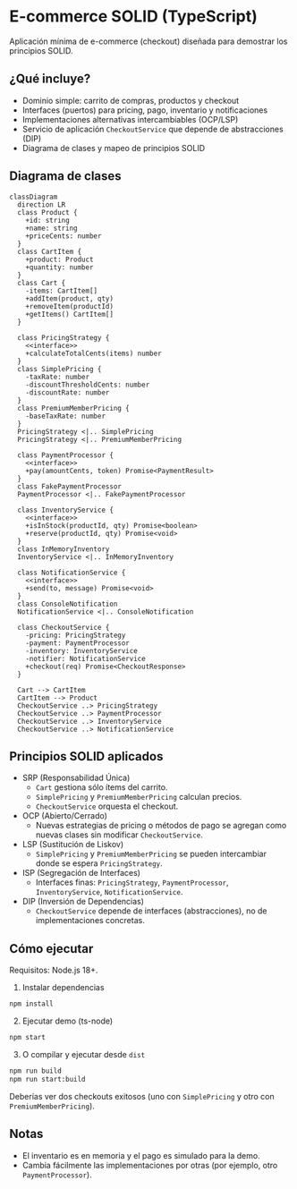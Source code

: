 # E-commerce SOLID (TypeScript)

Aplicación mínima de e-commerce (checkout) diseñada para demostrar los principios SOLID.

## ¿Qué incluye?
- Dominio simple: carrito de compras, productos y checkout
- Interfaces (puertos) para pricing, pago, inventario y notificaciones
- Implementaciones alternativas intercambiables (OCP/LSP)
- Servicio de aplicación `CheckoutService` que depende de abstracciones (DIP)
- Diagrama de clases y mapeo de principios SOLID

## Diagrama de clases
```mermaid
classDiagram
  direction LR
  class Product {
    +id: string
    +name: string
    +priceCents: number
  }
  class CartItem {
    +product: Product
    +quantity: number
  }
  class Cart {
    -items: CartItem[]
    +addItem(product, qty)
    +removeItem(productId)
    +getItems() CartItem[]
  }

  class PricingStrategy {
    <<interface>>
    +calculateTotalCents(items) number
  }
  class SimplePricing {
    -taxRate: number
    -discountThresholdCents: number
    -discountRate: number
  }
  class PremiumMemberPricing {
    -baseTaxRate: number
  }
  PricingStrategy <|.. SimplePricing
  PricingStrategy <|.. PremiumMemberPricing

  class PaymentProcessor {
    <<interface>>
    +pay(amountCents, token) Promise<PaymentResult>
  }
  class FakePaymentProcessor
  PaymentProcessor <|.. FakePaymentProcessor

  class InventoryService {
    <<interface>>
    +isInStock(productId, qty) Promise<boolean>
    +reserve(productId, qty) Promise<void>
  }
  class InMemoryInventory
  InventoryService <|.. InMemoryInventory

  class NotificationService {
    <<interface>>
    +send(to, message) Promise<void>
  }
  class ConsoleNotification
  NotificationService <|.. ConsoleNotification

  class CheckoutService {
    -pricing: PricingStrategy
    -payment: PaymentProcessor
    -inventory: InventoryService
    -notifier: NotificationService
    +checkout(req) Promise<CheckoutResponse>
  }

  Cart --> CartItem
  CartItem --> Product
  CheckoutService ..> PricingStrategy
  CheckoutService ..> PaymentProcessor
  CheckoutService ..> InventoryService
  CheckoutService ..> NotificationService
```

## Principios SOLID aplicados
- SRP (Responsabilidad Única)
  - `Cart` gestiona sólo ítems del carrito.
  - `SimplePricing` y `PremiumMemberPricing` calculan precios.
  - `CheckoutService` orquesta el checkout.
- OCP (Abierto/Cerrado)
  - Nuevas estrategias de pricing o métodos de pago se agregan como nuevas clases sin modificar `CheckoutService`.
- LSP (Sustitución de Liskov)
  - `SimplePricing` y `PremiumMemberPricing` se pueden intercambiar donde se espera `PricingStrategy`.
- ISP (Segregación de Interfaces)
  - Interfaces finas: `PricingStrategy`, `PaymentProcessor`, `InventoryService`, `NotificationService`.
- DIP (Inversión de Dependencias)
  - `CheckoutService` depende de interfaces (abstracciones), no de implementaciones concretas.

## Cómo ejecutar
Requisitos: Node.js 18+.

1. Instalar dependencias
```bash
npm install
```
2. Ejecutar demo (ts-node)
```bash
npm start
```
3. O compilar y ejecutar desde `dist`
```bash
npm run build
npm run start:build
```

Deberías ver dos checkouts exitosos (uno con `SimplePricing` y otro con `PremiumMemberPricing`).

## Notas
- El inventario es en memoria y el pago es simulado para la demo.
- Cambia fácilmente las implementaciones por otras (por ejemplo, otro `PaymentProcessor`).
